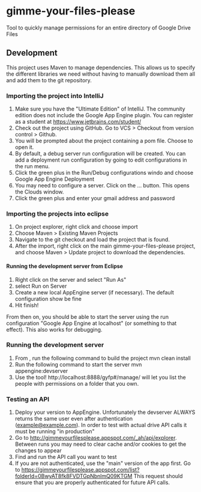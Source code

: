 gimme-your-files-please
=======================

Tool to quickly manage permissions for an entire directory of Google Drive Files




Development
-----------

This project uses Maven to manage dependencies.  This allows us to specify the different libraries we need without having to manually download them all and add them to the git repository.

### Importing the project into IntelliJ
1.  Make sure you have the "Ultimate Edition" of IntelliJ.  The community edition does not include the Google App Engine plugin.  You can register as a student at https://www.jetbrains.com/student/
2.  Check out the project using GitHub.  Go to VCS > Checkout from version control > Github.
3.  You will be prompted about the project containing a pom file.  Choose to open it.
4.  By default, a debug server run configuration will be created.  You can add a deployment run configuration by going to edit configurations in the run menu.
5.  Click the green plus in the Run/Debug configurations windo and choose Google App Engine Deployment
6.  You may need to configure a server.  Click on the ... button.  This opens the Clouds window.
7.  Click the green plus and enter your gmail address and password




### Importing the projects into eclipse

1.  On project explorer, right click and choose import
2.  Choose Maven > Existing Maven Projects
3.  Navigate to the git checkout and load the project that is found.
4.  After the import, right click on the main gimme-your-files-please project, and choose Maven > Update project to download the dependencies.
  
#### Running the development server from Eclipse
1.  Right click on the server and select "Run As"
2.  select Run on Server
3.  Create a new local AppEngine server (if necessary).  The default configuration show be fine
4.  Hit finish!

From then on, you should be able to start the server using the run configuration "Google App Engine at localhost" (or something to that effect).  This also works for debugging.

### Running the development server

1.  From <basedir>, run the following command to build the project
        mvn clean install
2.  Run the following command to start the server
        mvn appengine:devserver
3.  Use the tool!  http://localhost:8888/gyfp#/manage/<folder id> will let you list the people with permissions on a folder that you own.


### Testing an API


1.  Deploy your version to AppEngine.  Unfortunately the devserver ALWAYS returns the same user even after authentication (example@example.com).  In order to test with actual drive API calls it must be running "in production"
2.  Go to http://gimmeyourfilesplease.appspot.com/_ah/api/explorer.  Between runs you may need to clear cache and/or cookies to get the changes to appear
3.  Find and run the API call you want to test
4.  If you are not authenticated, use the "main" version of the app first.  Go to https://gimmeyourfilesplease.appspot.com/list?folderId=0BwyAT8fk8FVDTGpNbnlmQ09KTGM  This request should ensure that you are properly authenticated for future API calls.

